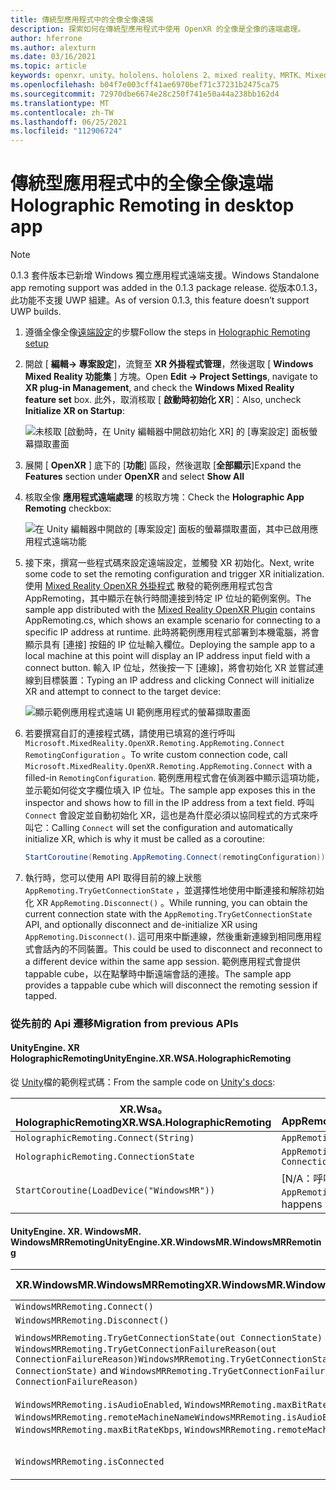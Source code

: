 ```yaml
---
title: 傳統型應用程式中的全像全像遠端
description: 探索如何在傳統型應用程式中使用 OpenXR 的全像是全像的遠端處理。
author: hferrone
ms.author: alexturn
ms.date: 03/16/2021
ms.topic: article
keywords: openxr、unity、hololens、hololens 2、mixed reality、MRTK、Mixed Reality 工具組、增強的現實、虛擬實境、混合現實耳機、學習、教學課程、快速入門、全像桌面
ms.openlocfilehash: b04f7e003cff41ae6970bef71c37231b2475ca75
ms.sourcegitcommit: 72970dbe6674e28c250f741e50a44a238bb162d4
ms.translationtype: MT
ms.contentlocale: zh-TW
ms.lasthandoff: 06/25/2021
ms.locfileid: "112906724"
---
```

# <a name="holographic-remoting-in-desktop-app"></a><span data-ttu-id="0dd27-104">傳統型應用程式中的全像全像遠端</span><span class="sxs-lookup"><span data-stu-id="0dd27-104">Holographic Remoting in desktop app</span></span>

> [!NOTE]
> <span data-ttu-id="0dd27-105">0.1.3 套件版本已新增 Windows 獨立應用程式遠端支援。</span><span class="sxs-lookup"><span data-stu-id="0dd27-105">Windows Standalone app remoting support was added in the 0.1.3 package release.</span></span>
> <span data-ttu-id="0dd27-106">從版本0.1.3，此功能不支援 UWP 組建。</span><span class="sxs-lookup"><span data-stu-id="0dd27-106">As of version 0.1.3, this feature doesn’t support UWP builds.</span></span>

1. <span data-ttu-id="0dd27-107">遵循全像全像[遠端設定](unity-play-mode.md#holographic-remoting-setup)的步驟</span><span class="sxs-lookup"><span data-stu-id="0dd27-107">Follow the steps in [Holographic Remoting setup](unity-play-mode.md#holographic-remoting-setup)</span></span>
2. <span data-ttu-id="0dd27-108">開啟 [ **編輯-> 專案設定**]，流覽至 **XR 外掛程式管理**，然後選取 [ **Windows Mixed Reality 功能集** ] 方塊。</span><span class="sxs-lookup"><span data-stu-id="0dd27-108">Open **Edit -> Project Settings**, navigate to **XR plug-in Management**, and check the **Windows Mixed Reality feature set** box.</span></span> <span data-ttu-id="0dd27-109">此外，取消核取 [ **啟動時初始化 XR**]：</span><span class="sxs-lookup"><span data-stu-id="0dd27-109">Also, uncheck **Initialize XR on Startup**:</span></span>

    ![未核取 [啟動時，在 Unity 編輯器中開啟初始化 XR] 的 [專案設定] 面板螢幕擷取畫面](images/openxr-features-img-02-app.png)

3. <span data-ttu-id="0dd27-111">展開 [ **OpenXR** ] 底下的 [**功能**] 區段，然後選取 [**全部顯示**]</span><span class="sxs-lookup"><span data-stu-id="0dd27-111">Expand the **Features** section under **OpenXR** and select **Show All**</span></span>
4. <span data-ttu-id="0dd27-112">核取全像 **應用程式遠端處理** 的核取方塊：</span><span class="sxs-lookup"><span data-stu-id="0dd27-112">Check the **Holographic App Remoting** checkbox:</span></span>

    ![在 Unity 編輯器中開啟的 [專案設定] 面板的螢幕擷取畫面，其中已啟用應用程式遠端功能](images/openxr-features-img-03-app.png)

5. <span data-ttu-id="0dd27-114">接下來，撰寫一些程式碼來設定遠端設定，並觸發 XR 初始化。</span><span class="sxs-lookup"><span data-stu-id="0dd27-114">Next, write some code to set the remoting configuration and trigger XR initialization.</span></span> <span data-ttu-id="0dd27-115">使用 [Mixed Reality OpenXR 外掛程式](./xr-project-setup.md#unity-sample-projects-for-openxr-and-hololens-2) 散發的範例應用程式包含 AppRemoting，其中顯示在執行時間連接到特定 IP 位址的範例案例。</span><span class="sxs-lookup"><span data-stu-id="0dd27-115">The sample app distributed with the [Mixed Reality OpenXR Plugin](./xr-project-setup.md#unity-sample-projects-for-openxr-and-hololens-2) contains AppRemoting.cs, which shows an example scenario for connecting to a specific IP address at runtime.</span></span> <span data-ttu-id="0dd27-116">此時將範例應用程式部署到本機電腦，將會顯示具有 [連接] 按鈕的 IP 位址輸入欄位。</span><span class="sxs-lookup"><span data-stu-id="0dd27-116">Deploying the sample app to a local machine at this point will display an IP address input field with a connect button.</span></span> <span data-ttu-id="0dd27-117">輸入 IP 位址，然後按一下 [連線]，將會初始化 XR 並嘗試連線到目標裝置：</span><span class="sxs-lookup"><span data-stu-id="0dd27-117">Typing an IP address and clicking Connect will initialize XR and attempt to connect to the target device:</span></span>

    ![顯示範例應用程式遠端 UI 範例應用程式的螢幕擷取畫面](images/openxr-sample-app-remoting.png)

6. <span data-ttu-id="0dd27-119">若要撰寫自訂的連接程式碼，請使用已填寫的進行呼叫 `Microsoft.MixedReality.OpenXR.Remoting.AppRemoting.Connect` `RemotingConfiguration` 。</span><span class="sxs-lookup"><span data-stu-id="0dd27-119">To write custom connection code, call `Microsoft.MixedReality.OpenXR.Remoting.AppRemoting.Connect` with a filled-in `RemotingConfiguration`.</span></span> <span data-ttu-id="0dd27-120">範例應用程式會在偵測器中顯示這項功能，並示範如何從文字欄位填入 IP 位址。</span><span class="sxs-lookup"><span data-stu-id="0dd27-120">The sample app exposes this in the inspector and shows how to fill in the IP address from a text field.</span></span> <span data-ttu-id="0dd27-121">呼叫 `Connect` 會設定並自動初始化 XR，這也是為什麼必須以協同程式的方式來呼叫它：</span><span class="sxs-lookup"><span data-stu-id="0dd27-121">Calling `Connect` will set the configuration and automatically initialize XR, which is why it must be called as a coroutine:</span></span>

    ``` cs
    StartCoroutine(Remoting.AppRemoting.Connect(remotingConfiguration));
    ```

7. <span data-ttu-id="0dd27-122">執行時，您可以使用 API 取得目前的線上狀態 `AppRemoting.TryGetConnectionState` ，並選擇性地使用中斷連接和解除初始化 XR `AppRemoting.Disconnect()` 。</span><span class="sxs-lookup"><span data-stu-id="0dd27-122">While running, you can obtain the current connection state with the `AppRemoting.TryGetConnectionState` API, and optionally disconnect and de-initialize XR using `AppRemoting.Disconnect()`.</span></span> <span data-ttu-id="0dd27-123">這可用來中斷連線，然後重新連線到相同應用程式會話內的不同裝置。</span><span class="sxs-lookup"><span data-stu-id="0dd27-123">This could be used to disconnect and reconnect to a different device within the same app session.</span></span> <span data-ttu-id="0dd27-124">範例應用程式會提供 tappable cube，以在點擊時中斷遠端會話的連接。</span><span class="sxs-lookup"><span data-stu-id="0dd27-124">The sample app provides a tappable cube which will disconnect the remoting session if tapped.</span></span>

### <a name="migration-from-previous-apis"></a><span data-ttu-id="0dd27-125">從先前的 Api 遷移</span><span class="sxs-lookup"><span data-stu-id="0dd27-125">Migration from previous APIs</span></span>

#### <a name="unityenginexrwsaholographicremoting"></a><span data-ttu-id="0dd27-126">UnityEngine. XR HolographicRemoting</span><span class="sxs-lookup"><span data-stu-id="0dd27-126">UnityEngine.XR.WSA.HolographicRemoting</span></span>

<span data-ttu-id="0dd27-127">從 [Unity](https://docs.unity3d.com/2018.4/Documentation/ScriptReference/XR.WSA.HolographicRemoting.html)檔的範例程式碼：</span><span class="sxs-lookup"><span data-stu-id="0dd27-127">From the sample code on [Unity's docs](https://docs.unity3d.com/2018.4/Documentation/ScriptReference/XR.WSA.HolographicRemoting.html):</span></span>

| <span data-ttu-id="0dd27-128">XR.Wsa。HolographicRemoting</span><span class="sxs-lookup"><span data-stu-id="0dd27-128">XR.WSA.HolographicRemoting</span></span> | <span data-ttu-id="0dd27-129">OpenXR. AppRemoting</span><span class="sxs-lookup"><span data-stu-id="0dd27-129">OpenXR.Remoting.AppRemoting</span></span> |
| ---- | ---- |
| `HolographicRemoting.Connect(String)` | `AppRemoting.Connect(RemotingConfiguration)` |
| `HolographicRemoting.ConnectionState` | `AppRemoting.TryGetConnectionState(out ConnectionState, out DisconnectReason)`|
| `StartCoroutine(LoadDevice("WindowsMR"))`| <span data-ttu-id="0dd27-130">[N/A：呼叫時自動發生 `AppRemoting.Connect`</span><span class="sxs-lookup"><span data-stu-id="0dd27-130">[N/A: Automatically happens when calling `AppRemoting.Connect`]</span></span>  |

#### <a name="unityenginexrwindowsmrwindowsmrremoting"></a><span data-ttu-id="0dd27-131">UnityEngine. XR. WindowsMR. WindowsMRRemoting</span><span class="sxs-lookup"><span data-stu-id="0dd27-131">UnityEngine.XR.WindowsMR.WindowsMRRemoting</span></span>

| <span data-ttu-id="0dd27-132">XR.WindowsMR.WindowsMRRemoting</span><span class="sxs-lookup"><span data-stu-id="0dd27-132">XR.WindowsMR.WindowsMRRemoting</span></span> | <span data-ttu-id="0dd27-133">OpenXR. AppRemoting</span><span class="sxs-lookup"><span data-stu-id="0dd27-133">OpenXR.Remoting.AppRemoting</span></span> |
| ---- | ---- |
| `WindowsMRRemoting.Connect()` | `AppRemoting.Connect(RemotingConfiguration)` |
| `WindowsMRRemoting.Disconnect()` | `AppRemoting.Disconnect()` |
| <span data-ttu-id="0dd27-134">`WindowsMRRemoting.TryGetConnectionState(out ConnectionState)` 和 `WindowsMRRemoting.TryGetConnectionFailureReason(out ConnectionFailureReason)`</span><span class="sxs-lookup"><span data-stu-id="0dd27-134">`WindowsMRRemoting.TryGetConnectionState(out ConnectionState)` and `WindowsMRRemoting.TryGetConnectionFailureReason(out ConnectionFailureReason)`</span></span>| `AppRemoting.TryGetConnectionState(out ConnectionState, out DisconnectReason)`|
| <span data-ttu-id="0dd27-135">`WindowsMRRemoting.isAudioEnabled`, `WindowsMRRemoting.maxBitRateKbps`, `WindowsMRRemoting.remoteMachineName`</span><span class="sxs-lookup"><span data-stu-id="0dd27-135">`WindowsMRRemoting.isAudioEnabled`, `WindowsMRRemoting.maxBitRateKbps`, `WindowsMRRemoting.remoteMachineName`</span></span> | <span data-ttu-id="0dd27-136">`AppRemoting.Connect`經由結構傳遞至 `RemotingConfiguration`</span><span class="sxs-lookup"><span data-stu-id="0dd27-136">Passed into `AppRemoting.Connect` via the `RemotingConfiguration` struct</span></span> |
| `WindowsMRRemoting.isConnected` | `AppRemoting.TryGetConnectionState(out ConnectionState state, out _) && state == ConnectionState.Connected`